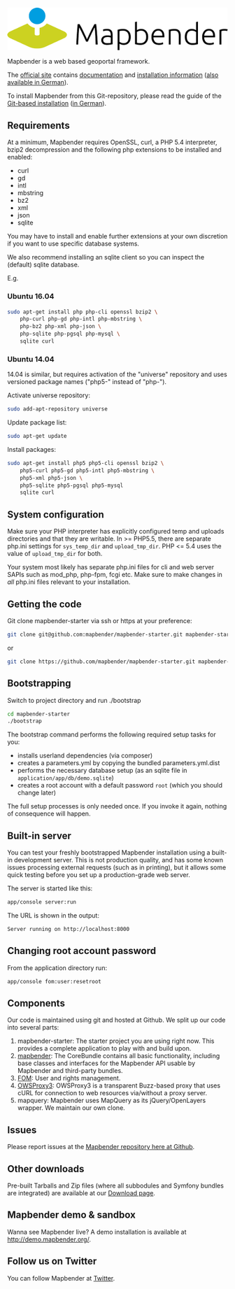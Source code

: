 ![Mapbender](./application/app/Resources/public/image/Mapbender-logo.png)

Mapbender is a web based geoportal framework.

The [official site](http://mapbender.org/?q=en) contains [documentation](http://mapbender.org/?q=en/documentation) and [installation information](http://doc.mapbender.org/en/book/installation.html) ([also available in German](http://doc.mapbender.org/de/book/installation.html)).

To install Mapbender from this Git-repository, please read the guide of the [Git-based installation](http://doc.mapbender.org/en/book/installation/installation_git.html) ([in German](http://doc.mapbender.org/de/book/installation/installation_git.html)).

## Requirements

At a minimum, Mapbender requires OpenSSL, curl, a PHP 5.4 interpreter, bzip2 decompression and the following php extensions to be installed and enabled:
* curl
* gd
* intl
* mbstring
* bz2
* xml
* json
* sqlite

You may have to install and enable further extensions at your own discretion if you
want to use specific database systems.

We also recommend installing an sqlite client so you can inspect the (default) sqlite
database.

E.g.

### Ubuntu 16.04

```sh
sudo apt-get install php php-cli openssl bzip2 \
    php-curl php-gd php-intl php-mbstring \
    php-bz2 php-xml php-json \
    php-sqlite php-pgsql php-mysql \
    sqlite curl
```


### Ubuntu 14.04

14.04 is similar, but requires activation of the "universe" repository and uses versioned package names ("php5-" instead of "php-").

Activate universe repository:

```sh
sudo add-apt-repository universe
```

Update package list:

```sh
sudo apt-get update
```

Install packages:

```sh
sudo apt-get install php5 php5-cli openssl bzip2 \
    php5-curl php5-gd php5-intl php5-mbstring \
    php5-xml php5-json \
    php5-sqlite php5-pgsql php5-mysql
    sqlite curl
```

## System configuration
Make sure your PHP interpreter has explicitly configured temp and uploads directories and that they are writable. In >= PHP5.5,
there are separate php.ini settings for `sys_temp_dir` and `upload_tmp_dir`.
PHP <= 5.4 uses the value of `upload_tmp_dir` for both.

Your system most likely has separate php.ini files for cli and web server SAPIs such as mod_php, php-fpm, fcgi etc.
Make sure to make changes in _all_ php.ini files relevant to your installation.

## Getting the code

Git clone mapbender-starter via ssh or https at your preference:
```sh
git clone git@github.com:mapbender/mapbender-starter.git mapbender-starter
```

or

```sh
git clone https://github.com/mapbender/mapbender-starter.git mapbender-starter
```

## Bootstrapping
Switch to project directory and run ./bootstrap
```sh
cd mapbender-starter
./bootstrap
```

The bootstrap command performs the following required setup tasks for you:
* installs userland dependencies (via composer)
* creates a parameters.yml by copying the bundled parameters.yml.dist
* performs the necessary database setup (as an sqlite file in `application/app/db/demo.sqlite`)
* creates a root account with a default password `root` (which you should change later)

The full setup processes is only needed once. If you invoke it again, nothing of consequence will happen.

## Built-in server
You can test your freshly bootstrapped Mapbender installation using a built-in development server.
This is not production quality, and has some known issues processing external requests (such as
in printing), but it allows some quick testing before you set up a production-grade web server.

The server is started like this:
```sh
app/console server:run
```

The URL is shown in the output:
```sh
Server running on http://localhost:8000
```

## Changing root account password
From the application directory run:
```sh
app/console fom:user:resetroot
```

## Components

Our code is maintained using git and hosted at Github. We split up our code into several parts:

1. mapbender-starter: The starter project you are using right now. This provides a complete application to play with and build upon.
2. [mapbender](https://github.com/mapbender/mapbender/tree/release/3.0.6): The CoreBundle contains all basic functionality, including base classes and interfaces for the Mapbender API usable by Mapbender and third-party bundles.
3. [FOM](https://github.com/mapbender/fom/tree/release/3.0.6): User and rights management.
4. [OWSProxy3](https://github.com/mapbender/owsproxy3/tree/release/3.0.6): OWSProxy3 is a transparent Buzz-based proxy that uses cURL for connection to web resources via/without a proxy server.
5. mapquery: Mapbender uses MapQuery as its jQuery/OpenLayers wrapper. We maintain our own clone.


## Issues

Please report issues at the [Mapbender repository here at Github](https://github.com/mapbender/mapbender/issues).


## Other downloads

Pre-built Tarballs and Zip files (where all subbodules and Symfony bundles are integrated) are available at our [Download page](http://mapbender.org/download).


## Mapbender demo & sandbox

Wanna see Mapbender live? A demo installation is available at http://demo.mapbender.org/.


## Follow us on Twitter

You can follow Mapbender at [Twitter](https://twitter.com/mapbender).
